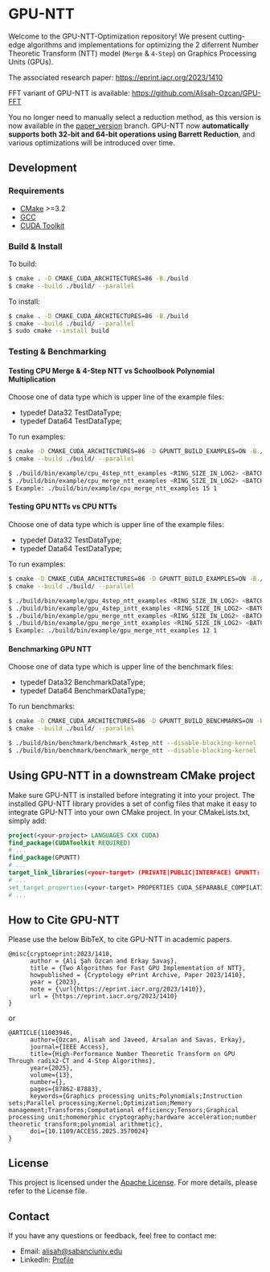 # GPU-NTT

Welcome to the GPU-NTT-Optimization repository! We present cutting-edge algorithms and implementations for optimizing the 2 diferrent Number Theoretic Transform (NTT) model (`Merge` & `4-Step`) on Graphics Processing Units (GPUs).

The associated research paper: https://eprint.iacr.org/2023/1410

FFT variant of GPU-NTT is available: https://github.com/Alisah-Ozcan/GPU-FFT

You no longer need to manually select a reduction method, as this version is now available in the [paper_version](https://github.com/Alisah-Ozcan/GPU-NTT/tree/paper_version)
 branch. GPU-NTT now **automatically supports both 32-bit and 64-bit operations using Barrett Reduction**, and various optimizations will be introduced over time.

## Development

### Requirements

- [CMake](https://cmake.org/download/) >=3.2
- [GCC](https://gcc.gnu.org/)
- [CUDA Toolkit](https://developer.nvidia.com/cuda-downloads)

### Build & Install

To build:

```bash
$ cmake . -D CMAKE_CUDA_ARCHITECTURES=86 -B./build
$ cmake --build ./build/ --parallel
```

To install:

```bash
$ cmake . -D CMAKE_CUDA_ARCHITECTURES=86 -B./build
$ cmake --build ./build/ --parallel
$ sudo cmake --install build
```

### Testing & Benchmarking

#### Testing CPU Merge & 4-Step NTT vs Schoolbook Polynomial Multiplication

Choose one of data type which is upper line of the example files:
- typedef Data32 TestDataType;
- typedef Data64 TestDataType;

To run examples:

```bash
$ cmake -D CMAKE_CUDA_ARCHITECTURES=86 -D GPUNTT_BUILD_EXAMPLES=ON -B./build
$ cmake --build ./build/ --parallel

$ ./build/bin/example/cpu_4step_ntt_examples <RING_SIZE_IN_LOG2> <BATCH_SIZE>
$ ./build/bin/example/cpu_merge_ntt_examples <RING_SIZE_IN_LOG2> <BATCH_SIZE>
$ Example: ./build/bin/example/cpu_merge_ntt_examples 15 1
```

#### Testing GPU NTTs vs CPU NTTs

Choose one of data type which is upper line of the example files:
- typedef Data32 TestDataType;
- typedef Data64 TestDataType;

To run examples:

```bash
$ cmake -D CMAKE_CUDA_ARCHITECTURES=86 -D GPUNTT_BUILD_EXAMPLES=ON -B./build
$ cmake --build ./build/ --parallel

$ ./build/bin/example/gpu_4step_ntt_examples <RING_SIZE_IN_LOG2> <BATCH_SIZE>
$ ./build/bin/example/gpu_4step_intt_examples <RING_SIZE_IN_LOG2> <BATCH_SIZE>
$ ./build/bin/example/gpu_merge_ntt_examples <RING_SIZE_IN_LOG2> <BATCH_SIZE>
$ ./build/bin/example/gpu_merge_intt_examples <RING_SIZE_IN_LOG2> <BATCH_SIZE>
$ Example: ./build/bin/example/gpu_merge_ntt_examples 12 1
```

#### Benchmarking GPU NTT

Choose one of data type which is upper line of the benchmark files:
- typedef Data32 BenchmarkDataType;
- typedef Data64 BenchmarkDataType;

To run benchmarks:

```bash
$ cmake -D CMAKE_CUDA_ARCHITECTURES=86 -D GPUNTT_BUILD_BENCHMARKS=ON -B./build
$ cmake --build ./build/ --parallel

$ ./build/bin/benchmark/benchmark_4step_ntt --disable-blocking-kernel
$ ./build/bin/benchmark/benchmark_merge_ntt --disable-blocking-kernel
```

## Using GPU-NTT in a downstream CMake project

Make sure GPU-NTT is installed before integrating it into your project. The installed GPU-NTT library provides a set of config files that make it easy to integrate GPU-NTT into your own CMake project. In your CMakeLists.txt, simply add:

```cmake
project(<your-project> LANGUAGES CXX CUDA)
find_package(CUDAToolkit REQUIRED)
# ...
find_package(GPUNTT)
# ...
target_link_libraries(<your-target> (PRIVATE|PUBLIC|INTERFACE) GPUNTT::ntt CUDA::cudart)
# ...
set_target_properties(<your-target> PROPERTIES CUDA_SEPARABLE_COMPILATION ON)
# ...
```

## How to Cite GPU-NTT

Please use the below BibTeX, to cite GPU-NTT in academic papers.

```
@misc{cryptoeprint:2023/1410,
      author = {Ali Şah Özcan and Erkay Savaş},
      title = {Two Algorithms for Fast GPU Implementation of NTT},
      howpublished = {Cryptology ePrint Archive, Paper 2023/1410},
      year = {2023},
      note = {\url{https://eprint.iacr.org/2023/1410}},
      url = {https://eprint.iacr.org/2023/1410}
}
```
or
```
@ARTICLE{11003946,
      author={Ozcan, Alisah and Javeed, Arsalan and Savas, Erkay},
      journal={IEEE Access}, 
      title={High-Performance Number Theoretic Transform on GPU Through radix2-CT and 4-Step Algorithms}, 
      year={2025},
      volume={13},
      number={},
      pages={87862-87883},
      keywords={Graphics processing units;Polynomials;Instruction sets;Parallel processing;Kernel;Optimization;Memory management;Transforms;Computational efficiency;Tensors;Graphical processing unit;homomorphic cryptography;hardware acceleration;number theoretic transform;polynomial arithmetic},
      doi={10.1109/ACCESS.2025.3570024}
}
```
## License
This project is licensed under the [Apache License](LICENSE). For more details, please refer to the License file.

## Contact
If you have any questions or feedback, feel free to contact me: 
- Email: alisah@sabanciuniv.edu
- LinkedIn: [Profile](https://www.linkedin.com/in/ali%C5%9Fah-%C3%B6zcan-472382305/)